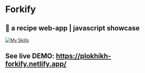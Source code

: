 # Forkify
🍕 a recipe web-app | javascript showcase
--
[![My Skills](https://skillicons.dev/icons?i=js,html,css,sass,javascript,npm,babel)](https://skillicons.dev)

## See live DEMO: https://plokhikh-forkify.netlify.app/


